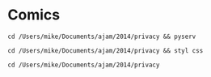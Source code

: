 Comics
===

````
cd /Users/mike/Documents/ajam/2014/privacy && pyserv
````

````
cd /Users/mike/Documents/ajam/2014/privacy && styl css
````

````
cd /Users/mike/Documents/ajam/2014/privacy
````